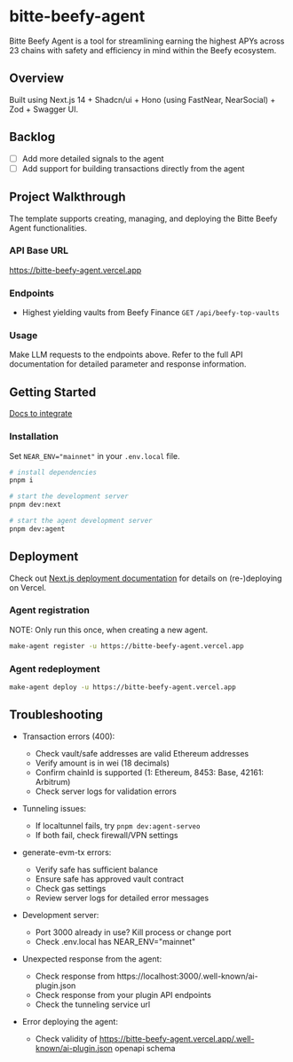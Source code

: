 # bitte-beefy-agent

Bitte Beefy Agent is a tool for streamlining earning the highest APYs across 23 chains with safety and efficiency in mind within the Beefy ecosystem.

## Overview

Built using Next.js 14 + Shadcn/ui + Hono (using FastNear, NearSocial) + Zod + Swagger UI.

## Backlog

- [ ] Add more detailed signals to the agent
- [ ] Add support for building transactions directly from the agent

## Project Walkthrough

The template supports creating, managing, and deploying the Bitte Beefy Agent functionalities.

### API Base URL

<https://bitte-beefy-agent.vercel.app>

### Endpoints

- Highest yielding vaults from Beefy Finance `GET` `/api/beefy-top-vaults`

### Usage

Make LLM requests to the endpoints above. Refer to the full API documentation for detailed parameter and response information.

## Getting Started

[Docs to integrate](https://docs.mintbase.xyz/ai/assistant-plugins)

### Installation

Set `NEAR_ENV="mainnet"` in your `.env.local` file.

```bash
# install dependencies
pnpm i

# start the development server
pnpm dev:next

# start the agent development server
pnpm dev:agent
```

## Deployment

Check out [Next.js deployment documentation](https://nextjs.org/docs/deployment) for details on (re-)deploying on Vercel.

### Agent registration

NOTE: Only run this once, when creating a new agent.

```bash
make-agent register -u https://bitte-beefy-agent.vercel.app
```

### Agent redeployment

```bash
make-agent deploy -u https://bitte-beefy-agent.vercel.app
```

## Troubleshooting

- Transaction errors (400):
  - Check vault/safe addresses are valid Ethereum addresses
  - Verify amount is in wei (18 decimals)
  - Confirm chainId is supported (1: Ethereum, 8453: Base, 42161: Arbitrum)
  - Check server logs for validation errors

- Tunneling issues:
  - If localtunnel fails, try `pnpm dev:agent-serveo`
  - If both fail, check firewall/VPN settings

- generate-evm-tx errors:
  - Verify safe has sufficient balance
  - Ensure safe has approved vault contract
  - Check gas settings
  - Review server logs for detailed error messages

- Development server:
  - Port 3000 already in use? Kill process or change port
  - Check .env.local has NEAR_ENV="mainnet"

- Unexpected response from the agent:
  - Check response from https://localhost:3000/.well-known/ai-plugin.json
  - Check response from your plugin API endpoints
  - Check the tunneling service url

- Error deploying the agent:
  - Check validity of https://bitte-beefy-agent.vercel.app/.well-known/ai-plugin.json openapi schema
